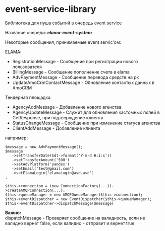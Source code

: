 # event-service-library
Библиотека для пуша событий в очередь event service

Название очереди:
***elama-event-system***

Некоторые сообщения, принимаемые event servic'ом:

 ELAMA:
 - RegistrationMessage - Сообщение при регистрации нового пользователя
 - BillingMessage - Сообщение пополнение счета в elama
 - AdvPaymentMessage - Сообщение перевода средств на рк
 - UpdateAmoCrmContactMessage - Обновление контактых данных в AmoCRM
  
 Тендерная площадка:
 - AgencyAddMessage - Добавление нового агенства
 - AgencyUpdateMessage - Служит для обновления кастомных полей в GetResponse, при подтверждение клиента
 - StatusChangeMessage - Сообщение при изменение статуса агенства
 - ClientAddMessage - Добавление клиента

например:
```
$message = new AdvPaymentMessage();
$message  
   ->setTransferDate($dt->format('Y-m-d H:i:s'))  
   ->setTransferAmount('500')  
   ->setAdvPlatform('yandex')  
   ->setEmail('test@gmail.com')  
   ->setElamaLogin('elamaLogin@asd.asd')  
;  

$this->connection = (new ConnectionFactory(...))->createAMQPConnection(...);  
$this->queueManager = new AMQPQueueManager($this->connection);  
$this->eventDispatcher = new EventDispatcher($this->queueManager);  
$this->eventDispatcher->dispatchMessage($message)
```
**Важно:**  
dispatchMessage - Проверяет сообщение на валидность, если не валидно вернет false, если валидно - отправит и вернет true
